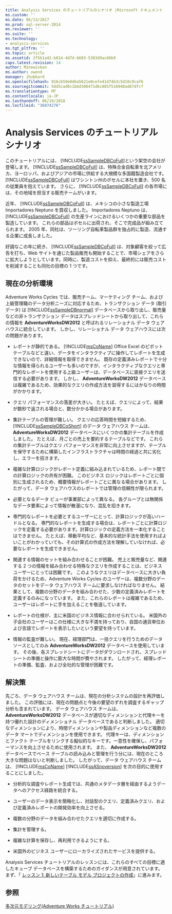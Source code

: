 ```yaml
---
title: Analysis Services のチュートリアルのシナリオ |Microsoft ドキュメント
ms.custom: ''
ms.date: 06/13/2017
ms.prod: sql-server-2014
ms.reviewer: ''
ms.suite: ''
ms.technology:
- analysis-services
ms.tgt_pltfrm: ''
ms.topic: article
ms.assetid: 2f5b1a42-b814-4d7d-b603-5383d9ac66b9
caps.latest.revision: 14
author: Minewiskan
ms.author: owend
manager: jhubbard
ms.openlocfilehash: 916cb59e0d6a5621e0cefe41d74b3c5d10c9caf6
ms.sourcegitcommit: 5dd5cad0c1bbd308471d6c885f516948ad67dfcf
ms.translationtype: MT
ms.contentlocale: ja-JP
ms.lasthandoff: 06/19/2018
ms.locfileid: "36074276"
---
```

# <a name="analysis-services-tutorial-scenario"></a>Analysis Services のチュートリアル シナリオ
  このチュートリアルには、 [!INCLUDE[ssSampleDBCoFull](../includes/sssampledbcofull-md.md)]という架空の会社が登場します。 [!INCLUDE[ssSampleDBCoFull](../includes/sssampledbcofull-md.md)] は、特殊合金自転車を北アメリカ、ヨーロッパ、およびアジアの市場に供給する大規模な多国籍製造会社です。 [!INCLUDE[ssSampleDBCoFull](../includes/sssampledbcofull-md.md)] はワシントン州のボセルに本社を置き、500 名の従業員を抱えています。 さらに、 [!INCLUDE[ssSampleDBCoFull](../includes/sssampledbcofull-md.md)] の各市場には、その地域を担当する販売チームがいます。  
  
 近年、 [!INCLUDE[ssSampleDBCoFull](../includes/sssampledbcofull-md.md)] は、メキシコの小さな製造工場 Importadores Neptuno を買収しました。 Importadores Neptuno は、 [!INCLUDE[ssSampleDBCoFull](../includes/sssampledbcofull-md.md)] の生産ラインにおけるいくつかの重要な部品を製造しています。 これらの部品はボセルに出荷され、そこで完成品が組み立てられます。 2005 年、同社は、ツーリング自転車製品群を独占的に製造、流通する企業に成長しました。  
  
 好調なこの年に続き、 [!INCLUDE[ssSampleDBCoFull](../includes/sssampledbcofull-md.md)] は、対象顧客を絞って広告を打ち、Web サイトを通じた製品販売も開始することで、市場シェアをさらに拡大しようとしています。同時に、製造コストを抑え、最終的には販売コストを削減することも同社の目標の 1 つです。  
  
## <a name="current-analysis-environment"></a>現在の分析環境  
 Adventure Works Cycles では、販売チーム、マーケティング チーム、および上級管理職のデータ分析ニーズに対応するため、トランザクション データ (取引データ) は [!INCLUDE[ssSampleDBnormal](../includes/sssampledbnormal-md.md)] データベースから取り出し、販売量などの非トランザクション データはスプレッドシートから取り出して、これらの情報を **AdventureWorksDW2012** と呼ばれるリレーショナル データ ウェアハウスに統合しています。 しかし、リレーショナル データ ウェアハウスには次の問題があります。  
  
-   レポートが静的である。 [!INCLUDE[msCoName](../includes/msconame-md.md)] Office Excel のピボット テーブルなどと違い、データをインタラクティブに操作してレポートを生成できないので、詳細情報を取得できません。 既存の定義済みレポートで十分な情報を得られるユーザーも多いのですが、インタラクティブなクエリと専門的なレポートを使用する上級ユーザーは、データベースに直接クエリを送信する必要があります。 しかし、 **AdventureWorksDW2012** データベースは複雑であるため、効果的なクエリの作成方法を習得するにはかなりの時間がかかります。  
  
-   クエリ パフォーマンスの落差が大きい。 たとえば、クエリによって、結果が数秒で返される場合と、数分かかる場合があります。  
  
-   集計テーブルの管理が難しい。 クエリの応答時間を短縮するため、 [!INCLUDE[ssSampleDBCoShort](../includes/sssampledbcoshort-md.md)] のデータ ウェアハウス チームは、 **AdventureWorksDW2012** データベースにいくつかの集計テーブルを作成しました。 たとえば、月ごとの売上を要約するテーブルなどです。 これらの集計テーブルはクエリ パフォーマンスを非常に向上させますが、テーブルを保守するために構築したインフラストラクチャは時間の経過と共に劣化し、エラーを招きます。  
  
-   複雑な計算ロジックがレポート定義に組み込まれているため、レポート間での計算ロジックの共有が困難。 このビジネス ロジックはレポートごとに個別に生成されるため、概要情報がレポートごとに異なる場合があります。 したがって、データ ウェアハウスのレポートでは管理の信頼性が限られます。  
  
-   必要となるデータ ビューが事業部によって異なる。 各グループとは無関係なデータ要素によって情報が散漫になり、混乱を招きます。  
  
-   専門的なレポートを必要とするユーザーにとって、計算ロジックが高いハードルとなる。 専門的なレポートを生成する場合は、レポートごとに計算ロジックを定義する必要があります。計算ロジックの定義方法を一本化することはできません。 たとえば、移動平均など、基本的な統計手法を使用すればよいことがわかっていても、その計算式の作成方法を理解していなければ、必要なレポートを生成できません。  
  
-   関連する情報のセットを組み合わせることが困難。 売上と販売量など、関連する 2 つの情報を組み合わせる特殊なクエリを作成することは、ビジネス ユーザーにとっては困難です。 このようなクエリはデータベースに大きい負荷をかけるため、Adventure Works Cycles のユーザーは、複数分野のデータのセットをデータ ウェアハウス チームに要求しなければなりません。 結果として、複数の分野のデータを組み合わせた、少数の定義済みレポートを定義するのみになっています。 また、これらのレポートは複雑であるため、ユーザーはレポートに手を加えることを敬遠しています。  
  
-   レポートの仕様が、主に米国のビジネス情報に合わせられている。 米国外の子会社のユーザーはこの仕様に大きな不満を持っており、自国の通貨単位および言語でレポートを表示したいという要望を持っています。  
  
-   情報の監査が難しい。 現在、経理部門は、一括クエリを行うためのデータ ソースとしてのみ **AdventureWorksDW2012** データベースを使用しています。 その後、各スプレッドシートにデータがダウンロードされ、スプレッドシートの準備と操作に膨大な時間が費やされます。 したがって、経理レポートの準備、監査、および全社的な管理が困難です。  
  
## <a name="the-solution"></a>解決策  
 先ごろ、データ ウェアハウス チームは、現在の分析システムの設計を再評価しました。 この評価には、現在の問題点と今後の要望のずれを調査するギャップ分析も含まれています。 データ ウェアハウス チームは、 **AdventureWorksDW2012** データベースが適切なディメンションと代理キーを持つ優れた設計のディメンショナル データベースであると判断しました。 適切なディメンションにより、時間ディメンションや製品ディメンションなど複数のデータ マートでディメンションを使用できます。 代理キーは、ディメンションとファクト テーブルをリンクする擬似的なキーです。一意性を確保し、パフォーマンスを向上させるために使用されます。 また、 **AdventureWorksDW2012** データベースでベース テーブルの読み込みと管理を行う分には、現在のところ大きな問題はないと判断しました。 したがって、データ ウェアハウス チームは、 [!INCLUDE[msCoName](../includes/msconame-md.md)] [!INCLUDE[ssASnoversion](../includes/ssasnoversion-md.md)] を次の目的に使用することにしました。  
  
-   分析的な調査やレポート生成では、共通のメタデータ層を経由するようデータへのアクセス経路を統合する。  
  
-   ユーザーのデータ表示を簡略化し、対話型のクエリ、定義済みクエリ、および定義済みレポートの開発効率を向上させる。  
  
-   複数の分野のデータを組み合わせたクエリを適切に作成する。  
  
-   集計を管理する。  
  
-   複雑な計算を保存し、再利用できるようにする。  
  
-   米国外のビジネス ユーザーにローカライズされたサービスを提供する。  
  
 Analysis Services チュートリアルのレッスンには、これらのすべての目標に適したキューブ データベースを構築するためのガイダンスが用意されています。 まず、「 [レッスン 1: 新しいテーブル モデル プロジェクトの作成](lesson-1-create-a-new-tabular-model-project.md)」に進みます。  
  
## <a name="see-also"></a>参照  
 [多次元モデリング&#40;Adventure Works チュートリアル&#41;](multidimensional-modeling-adventure-works-tutorial.md)  
  
  